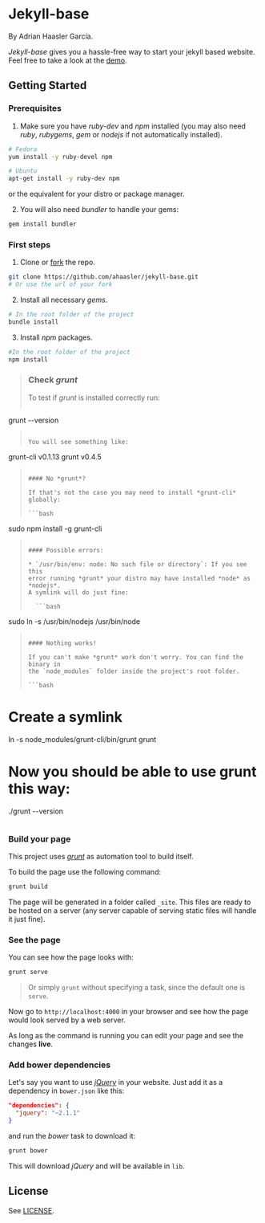 Jekyll-base
===========

By Adrian Haasler García.

*Jekyll-base* gives you a hassle-free way to start your jekyll based website. Feel free to take a look at the [demo](http://jekyll-base.adrianhaasler.com).

Getting Started
---------------

### Prerequisites

1. Make sure you have *ruby-dev* and *npm* installed (you may also need *ruby*, *rubygems*, *gem* or *nodejs* if not automatically installed).

  ```bash
# Fedora
yum install -y ruby-devel npm
  ```

  ```bash
# Ubuntu
apt-get install -y ruby-dev npm
  ```

  or the equivalent for your distro or package manager.

2. You will also need *bundler* to handle your gems:

  ```bash
gem install bundler
  ```

### First steps

1. Clone or [fork](https://github.com/ahaasler/jekyll-base/fork "Fork your own copy of ahaasler/jekyll-base to your account") the repo.

  ```bash
git clone https://github.com/ahaasler/jekyll-base.git
# Or use the url of your fork
  ```

2. Install all necessary *gems*.

  ```bash
# In the root folder of the project
bundle install
  ```

3. Install *npm* packages.

  ```bash
#In the root folder of the project
npm install
  ```

  > ### Check *grunt*
  >
  > To test if *grunt* is installed correctly run:
  >
  > ```bash
grunt --version
  > ```
  >
  > You will see something like:
  >
  > ```
grunt-cli v0.1.13
grunt v0.4.5
  > ```
  >
  > #### No *grunt*?
  >
  > If that's not the case you may need to install *grunt-cli* globally:
  >
  > ```bash
sudo npm install -g grunt-cli
  > ```
  >
  > #### Possible errors:
  >
  > * `/usr/bin/env: node: No such file or directory`: If you see this
  > error running *grunt* your distro may have installed *node* as *nodejs*.
  > A symlink will do just fine:
  >
  >   ```bash
sudo ln -s /usr/bin/nodejs /usr/bin/node
  >   ```
  >
  > #### Nothing works!
  >
  > If you can't make *grunt* work don't worry. You can find the binary in
  > the `node_modules` folder inside the project's root folder.
  >
  > ```bash
# Create a symlink
ln -s node_modules/grunt-cli/bin/grunt grunt
# Now you should be able to use grunt this way:
./grunt --version
  > ```

### Build your page

This project uses [*grunt*](http://gruntjs.com/ "Grunt, the javascript task runner") as automation tool to build itself.

To build the page use the following command:

```bash
grunt build
```

The page will be generated in a folder called `_site`. This files are ready to be hosted on a server (any server capable of serving static
files will handle it just fine).

### See the page

You can see how the page looks with:

```bash
grunt serve
```

> Or simply `grunt` without specifying a task, since the default one is `serve`.

Now go to `http://localhost:4000` in your browser and see how the page would look served by a web server.

As long as the command is running you can edit your page and see the changes **live**.

### Add bower dependencies

Let's say you want to use [*jQuery*](http://jquery.com/ "jQuery") in your website. Just add it as a dependency
in `bower.json` like this:

```json
"dependencies": {
  "jquery": "~2.1.1"
}
```

and run the *bower* task to download it:

```bash
grunt bower
```

This will download *jQuery* and will be available in `lib`.

License
-------

See [LICENSE](LICENSE "The MIT License").

